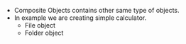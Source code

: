- Composite Objects contains other same type of objects. 
- In example we are creating simple calculator. 
    - File object
    - Folder object